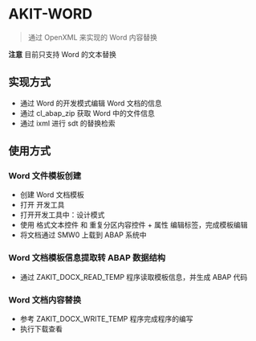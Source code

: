 # AKIT-WORD

> 通过 OpenXML 来实现的 Word 内容替换

**注意** 目前只支持 Word 的文本替换

## 实现方式

- 通过 Word 的开发模式编辑 Word 文档的信息
- 通过 cl_abap_zip 获取 Word 中的文件信息
- 通过 ixml 进行 sdt 的替换检索

## 使用方式

### Word 文件模板创建

- 创建 Word 文档模板
- 打开 开发工具
- 打开开发工具中：设计模式
- 使用 格式文本控件 和 重复分区内容控件 + 属性 编辑标签，完成模板编辑
- 将文档通过 SMW0 上载到 ABAP 系统中

### Word 文档模板信息提取转 ABAP 数据结构

- 通过 ZAKIT_DOCX_READ_TEMP 程序读取模板信息，并生成 ABAP 代码

### Word 文档内容替换

- 参考 ZAKIT_DOCX_WRITE_TEMP 程序完成程序的编写
- 执行下载查看
